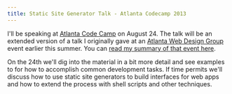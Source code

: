 ```yaml
---
title: Static Site Generator Talk - Atlanta Codecamp 2013
---
```


I'll be speaking at [Atlanta Code Camp](http://atlantacodecamp.com) on August 24. The talk will be an extended version of a talk I originally gave at an [Atlanta Web Design Group](http://awdg.org) event earlier this summer. You can [read my summary of that event here](ssg-awdg).

On the 24th we'll dig into the material in a bit more detail and see examples to for how to accomplish common development tasks. If time permits we'll discuss how to use static site generators to build interfaces for web apps and how to extend the process with shell scripts and other techniques.